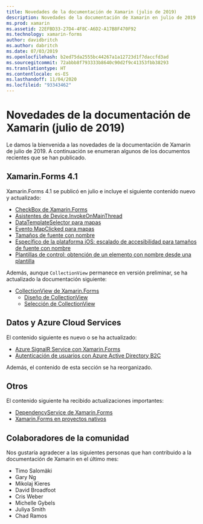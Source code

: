 ```yaml
---
title: Novedades de la documentación de Xamarin (julio de 2019)
description: Novedades de la documentación de Xamarin en julio de 2019.
ms.prod: xamarin
ms.assetid: 22EFBD33-27D4-4F8C-A6D2-A17B8F470F92
ms.technology: xamarin-forms
author: davidbritch
ms.author: dabritch
ms.date: 07/03/2019
ms.openlocfilehash: b2ed75da2555bc44267a1a12723d1f7daccfd3ad
ms.sourcegitcommit: 72abbb8f793333b8640c90d2f9c41353fbb38293
ms.translationtype: HT
ms.contentlocale: es-ES
ms.lasthandoff: 11/04/2020
ms.locfileid: "93343462"
---
```

# <a name="xamarin-docs-whats-new-july-2019"></a>Novedades de la documentación de Xamarin (julio de 2019)

Le damos la bienvenida a las novedades de la documentación de Xamarin de julio de 2019. A continuación se enumeran algunos de los documentos recientes que se han publicado.

## <a name="xamarinforms-41"></a>Xamarin.Forms 4.1

Xamarin.Forms 4.1 se publicó en julio e incluye el siguiente contenido nuevo y actualizado:

- [CheckBox de Xamarin.Forms](~/xamarin-forms/user-interface/checkbox.md)
- [Asistentes de Device.InvokeOnMainThread](~/xamarin-forms/platform/device.md#interact-with-the-ui-from-background-threads)
- [DataTemplateSelector para mapas](~/xamarin-forms/user-interface/map/pins.md#choose-item-appearance-at-runtime)
- [Evento MapClicked para mapas](~/xamarin-forms/user-interface/map/map.md#map-clicks)
- [Tamaños de fuente con nombre](~/xamarin-forms/user-interface/text/fonts.md#understand-named-font-sizes)
- [Específico de la plataforma iOS: escalado de accesibilidad para tamaños de fuente con nombre](~/xamarin-forms/platform/ios/named-font-size-scaling.md)
- [Plantillas de control: obtención de un elemento con nombre desde una plantilla](~/xamarin-forms/app-fundamentals/templates/control-template.md#get-a-named-element-from-a-template)

Además, aunque `CollectionView` permanece en versión preliminar, se ha actualizado la documentación siguiente:

- [CollectionView de Xamarin.Forms](~/xamarin-forms/user-interface/collectionview/index.md)
  - [Diseño de CollectionView](~/xamarin-forms/user-interface/collectionview/layout.md)
  - [Selección de CollectionView](~/xamarin-forms/user-interface/collectionview/selection.md)

## <a name="data--azure-cloud-services"></a>Datos y Azure Cloud Services

El contenido siguiente es nuevo o se ha actualizado:

- [Azure SignalR Service con Xamarin.Forms](../xamarin-forms/data-cloud/azure-services/azure-signalr.md)
- [Autenticación de usuarios con Azure Active Directory B2C](~/xamarin-forms/data-cloud/authentication/azure-ad-b2c.md)

Además, el contenido de esta sección se ha reorganizado.

## <a name="other"></a>Otros

El contenido siguiente ha recibido actualizaciones importantes:

- [DependencyService de Xamarin.Forms](../xamarin-forms/app-fundamentals/dependency-service/index.md)
- [Xamarin.Forms en proyectos nativos](../xamarin-forms/platform/native-forms.md)

## <a name="community-contributors"></a>Colaboradores de la comunidad

Nos gustaría agradecer a las siguientes personas que han contribuido a la documentación de Xamarin en el último mes:

- Timo Salomäki
- Gary Ng
- Mikolaj Kieres
- David Broadfoot
- Cris Weber
- Michelle Gybels
- Juliya Smith
- Chad Ramos
